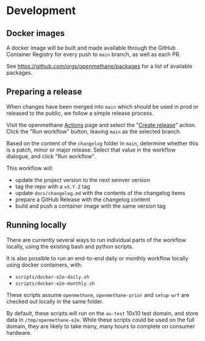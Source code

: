 
# Development

## Docker images

A docker image will be built and made available through the GitHub Container
Registry for every push to `main` branch, as well as each PR.

See https://github.com/orgs/openmethane/packages for a list of available
packages.

## Preparing a release

When changes have been merged into `main` which should be used in prod or
released to the public, we follow a simple release process.

Visit the openmethane [Actions](https://github.com/openmethane/openmethane/actions)
page and select the
"[Create release](https://github.com/openmethane/openmethane/actions/workflows/release.yaml)"
action. Click the "Run workflow" button, leaving `main` as the selected branch.

Based on the content of the `changelog` folder in `main`, determine whether
this is a patch, minor or major release. Select that value in the workflow
dialogue, and click "Run workflow".

This workflow will:
- update the project version to the next semver version
- tag the repo with a `vX.Y.Z` tag
- update `docs/changelog.md` with the contents of the changelog items
- prepare a GitHub Release with the changelog content
- build and push a container image with the same version tag

## Running locally

There are currently several ways to run individual parts of the workflow
locally, using the existing bash and python scripts.

It is also possible to run an end-to-end daily or monthly workflow locally
using docker containers, with:
- `scripts/docker-e2e-daily.sh`
- `scripts/docker-e2e-monthly.sh`

These scripts assume `openmethane`, `openmethane-prior` and `setup-wrf` are
checked out locally in the same folder.

By default, these scripts will run on the `au-test` 10x10 test domain, and
store data in `/tmp/openmethane-e2e`. While these scripts could be used on
the full domain, they are likely to take many, many hours to complete on
consumer hardware.
